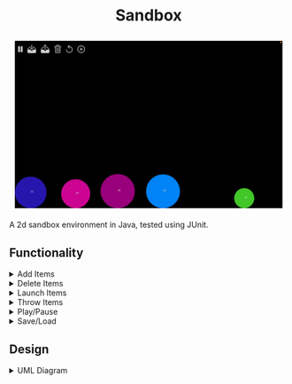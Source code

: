 <div align="center">
    <h1>
        Sandbox
    </h1>
</div>

<div style="overflow-x:scroll; white-space:nowrap; text-align:center;">
    <div style="display:inline-block; margin-right:10px; margin-left:10px; margin-top:10px;">
        <img src="screenshots/intro.gif">
        <p style="margin-bottom:-10px;">  </p>
    </div>
</div>

A 2d sandbox environment in Java, tested using JUnit.



## Functionality

<details><summary> Add Items</summary>
<div style="display:inline-block; margin-right:10px; margin-left:10px; margin-top:10px;">
    <img src="screenshots/add.gif">
</div>
<div style="display:inline-block; margin-right:10px; margin-left:10px; margin-top:10px;">
    <img src="screenshots/add2.gif">
</div>
</details>

<details><summary> Delete Items</summary>
<div style="display:inline-block; margin-right:10px; margin-left:10px; margin-top:10px;">
    <img src="screenshots/delete.gif">
</div>
</details>

<details><summary> Launch Items</summary>
<div style="display:inline-block; margin-right:10px; margin-left:10px; margin-top:10px;">
    <img src="screenshots/launch.gif">
</div>
</details>

<details><summary> Throw Items</summary>
<div style="display:inline-block; margin-right:10px; margin-left:10px; margin-top:10px;">
    <img src="screenshots/throw.gif">
</div>
</details>

<details><summary> Play/Pause </summary>
<div style="display:inline-block; margin-right:10px; margin-left:10px; margin-top:10px;">
    <img src="screenshots/playpause.gif">
</div>
</details>

<details><summary> Save/Load</summary>
<div style="display:inline-block; margin-right:10px; margin-left:10px; margin-top:10px;">
    <img src="screenshots/loadsave.gif">
</div>
</details>

## Design

<details><summary>UML Diagram</summary>
<div style="display:inline-block; margin-right:10px; margin-left:10px; margin-top:10px;">
    <img src="screenshots/UML Diagram.png">
</div>
</details>


<!-- <div style="overflow-x:scroll; white-space:nowrap; text-align:center;">
    <div style="display:inline-block; margin-right:10px; margin-left:10px; margin-top:10px;">
        <img src="screenshots/add.gif">
        <p style="margin-bottom:-10px;"> Add Items 1 </p>
    </div>
    <div style="display:inline-block; margin-right:10px; margin-left:10px; margin-top:10px;">
        <img src="screenshots/add2.gif">
        <p style="margin-bottom:-10px;"> Add Items 2 </p>
    </div>
    <div style="display:inline-block; margin-right:10px; margin-left:10px; margin-top:10px;">
        <img src="screenshots/delete.gif">
        <p style="margin-bottom:-10px;"> Delete Items </p>
    </div>
    <div style="display:inline-block; margin-right:10px; margin-left:10px; margin-top:10px;">
        <img src="screenshots/launch.gif">
        <p style="margin-bottom:-10px;"> Launch Items </p>
    </div>
    <div style="display:inline-block; margin-right:10px; margin-left:10px; margin-top:10px;">
        <img src="screenshots/throw.gif">
        <p style="margin-bottom:-10px;"> Throw Items </p>
    </div>
    <div style="display:inline-block; margin-right:10px; margin-left:10px; margin-top:10px;">
        <img src="screenshots/playpause.gif">
        <p style="margin-bottom:-10px;"> Play/Pause </p>
    </div>
    <div style="display:inline-block; margin-right:10px; margin-left:10px; margin-top:10px;">
        <img src="screenshots/loadsave.gif">
        <p style="margin-bottom:-10px;"> Save/Load </p>
    </div>
</div> -->
